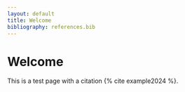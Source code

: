 ```yaml
---
layout: default
title: Welcome
bibliography: references.bib
---
```


# Welcome

This is a test page with a citation {% cite example2024 %}.